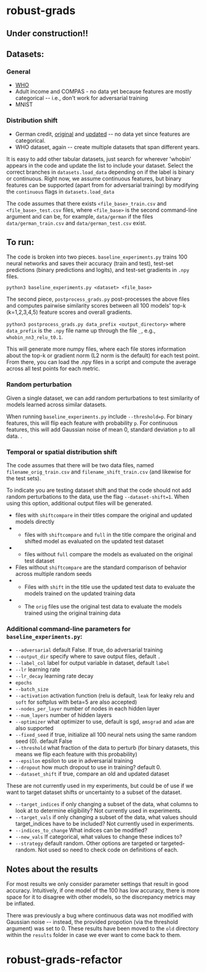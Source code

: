 # robust-grads

## Under construction!! 

## Datasets:
### General
* [WHO](https://www.kaggle.com/datasets/kumarajarshi/life-expectancy-who?resource=download)
* Adult income and COMPAS - no data yet because features are mostly categorical -- i.e., don't work for adversarial training
* MNIST

### Distribution shift
* German credit, [original](https://www.kaggle.com/datasets/kumarajarshi/life-expectancy-who?resource=download) and [updated](https://archive.ics.uci.edu/ml/datasets/South+German+Credit+%28UPDATE%29) -- no data yet since features are categorical. 
* WHO dataset, again -- create multiple datasets that span different years.

It is easy to add other tabular datasets, just search for wherever 'whobin' appears in the code and update the list to include your dataset. Select the correct branches in `datasets.load_data` depending on if the label is binary or continuous. Right now, we assume continuous features, but binary features can be supported (apart from for adversarial training) by modifying the `continuous` flags in `datasets.load_data`

The code assumes that there exists `<file_base>_train.csv` and `<file_base>_test.csv` files, where `<file_base>` is the second command-line argument and can be, for example, `data/german` if the files `data/german_train.csv` and `data/german_test.csv` exist. 

## To run:
The code is broken into two pieces. `baseline_experiments.py` trains 100 neural networks and saves their accuracy (train and test), test-set predictions (binary predictions and logits), and test-set gradients in `.npy` files.

`python3 baseline_experiments.py <dataset> <file_base>`

The second piece, `postprocess_grads.py` post-processes the above files and computes pairwise similarity scores between all 100 models' top-k (k=1,2,3,4,5) feature scores and overall gradients.

`python3 postprocess_grads.py data_prefix <output_directory>` where `data_prefix` is the `.npy` file name up through the file `_`, e.g., `whobin_nn3_relu_t0.1`.

This will generate more numpy files, where each file stores information about the top-k or gradient norm (L2 norm is the default) for each test point. From there, you can load the .npy files in a script and compute the average across all test points for each metric.

### Random perturbation
Given a single dataset, we can add random perturbations to test similarity of models learned across similar datasets.

When running `baseline_experiments.py` include `--threshold=p`. For binary features, this will flip each feature with probability `p`.  For continuous features, this will add Gaussian noise of mean 0, standard deviation `p` to all data. .  

### Temporal or spatial distribution shift
The code assumes that there will be two data files, named `filename_orig_train.csv` and `filename_shift_train.csv` (and likewise for the test sets). 

To indicate you are testing dataset shift and that the code should not add random perturbations to the data, use the flag `--dataset-shift=1`. When using this option, additional output files will be generated. 
* files with `shiftcompare` in their titles compare the original and updated models directly
* * files with `shiftcompare` and `full` in the title compare the original and shifted model as evaluated on the updated test dataset
* * files without `full` compare the models as evaluated on the original test dataset
* Files without `shiftcompare` are the standard comparison of behavior across multiple random seeds
* *  Files with `shift` in the title use the updated test data to evaluate the models trained on the updated training data 
* * The `orig` files use the original test data to evaluate the models trained using the original training data

### Additional command-line parameters for `baseline_experiments.py`:
* `--adversarial` default False. If true, do adversarial training
* `--output_dir` specify where to save output files, default `.`
* `--label_col` label for output variable in dataset, default `label`
* `--lr` learning rate
* `--lr_decay` learning rate decay
* `epochs` 
* `--batch_size`
* `--activation` activation function (relu is default, `leak` for leaky relu and `soft` for softplus with beta=5 are also accepted)
* `--nodes_per_layer` number of nodes in each hidden layer
* `--num_layers` number of hidden layers
* `--optimizer` what optimizer to use, default is sgd, `amsgrad` and `adam` are also supported
* `--fixed_seed` if true, initialize all 100 neural nets using the same random seed (0). default False
* `--threshold` what fraction of the data to perturb (for binary datasets, this means we flip each feature with this probability)
* `--epsilon` epsilon to use in adversarial training
* `--dropout` how much dropout to use in training? default 0.
* `--dataset_shift` if true, compare an old and updated dataset 

These are not currently used in my experiments, but could be of use if we want to target dataset shifts or uncertainty to a subset of the dataset.
* `--target_indices` if only changing a subset of the data, what columns to look at to determine eligibility? Not currently used in experiments.
* `--target_vals` if only changing a subset of the data, what values should target_indices have to be included? Not currently used in experiments.
* `--indices_to_change` What indices can be modified?
* `--new_vals` If categorical, what values to change these indices to?
* `--strategy` default random. Other options are targeted or targeted-random. Not used so need to check code on definitions of each.
 

## Notes about the results
For most results we only consider parameter settings that result in good accuracy. Intuitively, if one model of the 100 has low accuracy, there is more space for it to disagree with other models, so the discrepancy metrics may be inflated. 

There was previously a bug where continuous data was not modified with Gaussian noise -- instead, the provided propotion (via the threshold argument) was set to 0. These results have been moved to the `old` directory within the `results` folder in case we ever want to come back to them.
# robust-grads-refactor
